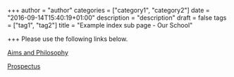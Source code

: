 +++
author = "author"
categories = ["category1", "category2"]
date = "2016-09-14T15:40:19+01:00"
description = "description"
draft = false
tags = ["tag1", "tag2"]
title = "Example index sub page - Our School"

+++
Please use the following links below.

[Aims and Philosophy](aims)

[Prospectus](prospectus)
